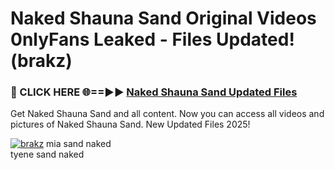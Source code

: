 # Naked Shauna Sand Original Videos 0nlyFans Leaked - Files Updated! (brakz)

<h3>🔴 CLICK HERE 🌐==►► <a href="https://tinyurl.com/up5wt9bj" rel="nofollow">Naked Shauna Sand Updated Files</a></h3>

Get Naked Shauna Sand and all content. Now you can access all videos and pictures of Naked Shauna Sand. New Updated Files 2025!

[![brakz](https://i.imgur.com/ABiUzMV.gif)](https://tinyurl.com/up5wt9bj)
mia sand naked<br>
tyene sand naked